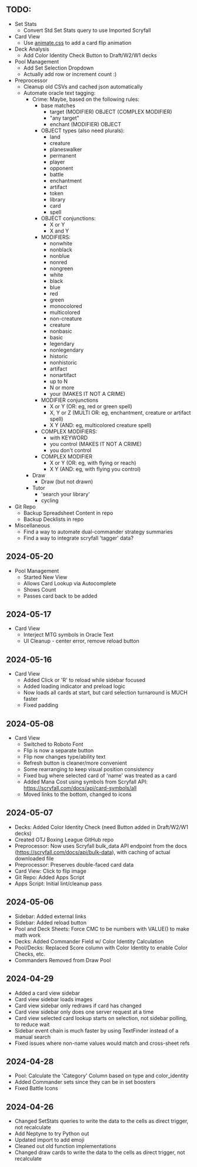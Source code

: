 ## TODO:
- Set Stats
  - Convert Std Set Stats query to use Imported Scryfall
- Card View
  - Use [animate.css](https://animate.style/) to add a card flip animation
- Deck Analysis
  - Add Color Identity Check Button to Draft/W2/W1 decks
- Pool Management
  - Add Set Selection Dropdown
  - Actually add row or increment count :)
- Preprocessor
  - Cleanup old CSVs and cached json automatically
  - Automate oracle text tagging:
    - Crime: Maybe, based on the following rules:
      - base matches
        - target (MODIFIER) OBJECT (COMPLEX MODIFIER)
        - "any target"
        - enchant (MODIFIER) OBJECT
      - OBJECT types (also need plurals):
        - land
        - creature
        - planeswalker
        - permanent
        - player
        - opponent
        - battle
        - enchantment
        - artifact
        - token
        - library
        - card
        - spell
      - OBJECT conjunctions:
        - X or Y
        - X and Y
      - MODIFIERS:
        - nonwhite
        - nonblack
        - nonblue
        - nonred
        - nongreen
        - white
        - black
        - blue
        - red
        - green
        - monocolored
        - multicolored
        - non-creature
        - creature
        - nonbasic
        - basic
        - legendary
        - nonlegendary
        - historic
        - nonhistoric
        - artifact
        - nonartifact
        - up to N
        - N or more
        - your          (MAKES IT NOT A CRIME)
      - MODIFIER conjunctions
        - X or Y   (OR: eg, red or green spell)
        - X, Y or Z   (MULTI OR: eg, enchantment, creature or artifact spell)
        - X Y      (AND: eg, multicolored creature spell)
      - COMPLEX MODIFIERS:
        - with KEYWORD
        - you control   (MAKES IT NOT A CRIME)
        - you don't control
      - COMPLEX MODIFIER 
        - X or Y   (OR: eg, with flying or reach)
        - X Y      (AND: eg, with flying you control)
    - Draw
      - Draw (but not drawn)
    - Tutor
      - 'search your library'
      - cycling
- Git Repo
  - Backup Spreadsheet Content in repo
  - Backup Decklists in repo
- Miscellaneous
  - Find a way to automate dual-commander strategy summaries
  - Find a way to integrate scryfall 'tagger' data?

## 2024-05-20
- Pool Management
  - Started New View
  - Allows Card Lookup via Autocomplete
  - Shows Count
  - Passes card back to be added


## 2024-05-17
- Card View
  - Interject MTG symbols in Oracle Text
  - UI Cleanup - center error, remove reload button

## 2024-05-16
- Card View
  - Added Click or 'R' to reload while sidebar focused
  - Added loading indicator and preload logic
  - Now loads all cards at start, but card selection turnaround is MUCH faster
  - Fixed padding

## 2024-05-08
- Card View
  - Switched to Roboto Font
  - Flip is now a separate button
  - Flip now changes type/ability text
  - Refresh button is cleaner/more convenient
  - Some rearranging to keep visual position consistency
  - Fixed bug where selected card of 'name' was treated as a card
  - Added Mana Cost using symbols from Scryfall API: https://scryfall.com/docs/api/card-symbols/all
  - Moved links to the bottom, changed to icons


## 2024-05-07
- Decks: Added Color Identity Check (need Button added in Draft/W2/W1 decks)
- Created OTJ Boxing League GitHub repo
- Preprocessor: Now uses Scryfall bulk_data API endpoint from the docs (https://scryfall.com/docs/api/bulk-data), with caching of actual downloaded file
- Preprocessor: Preserves double-faced card data
- Card View: Click to flip image 
- Git Repo: Added Apps Script
- Apps Script: Initial lint/cleanup pass

## 2024-05-06
- Sidebar: Added external links
- Sidebar: Added reload button
- Pool and Deck Sheets: Force CMC to be numbers with VALUE() to make math work
- Decks: Added Commander Field w/ Color Identity Calculation
- Pool/Decks: Replaced Score column with Color Identity to enable Color Checks, etc.
- Commanders Removed from Draw Pool

## 2024-04-29
- Added a card view sidebar
- Card view sidebar loads images
- Card view sidebar only redraws if card has changed
- Card view sidebar only does one server request at a time
- Card view selected card lookup starts on selection, not sidebar polling, to reduce wait
- Sidebar event chain is much faster by using TextFinder instead of a manual search
- Fixed issues where non-name values would match and cross-sheet refs

## 2024-04-28
- Pool: Calculate the 'Category' Column based on type and color_identity
- Added Commander sets since they can be in set boosters
- Fixed Battle Icons

## 2024-04-26
- Changed SetStats queries to write the data to the cells as direct trigger, not recalculate
- Add Neptyne to try Python out
- Updated import to add emoji
- Cleaned out old function implementations
- Changed draw cards to write the data to the cells as direct trigger, not recalculate
